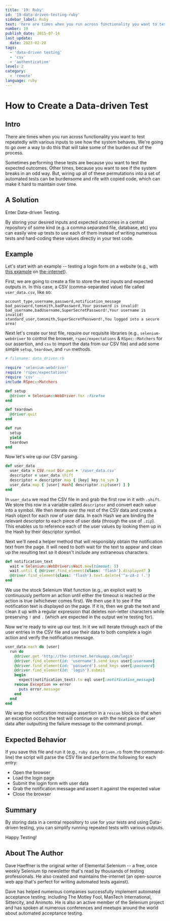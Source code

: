 ```yaml
---
title: '19: Ruby'
id: '19-data-driven-testing-ruby'
sidebar_label: Ruby 
text: 'here are times when you run across functionality you want to test repeatedly with various inputs to see how the system behaves. We're going to go over a way to do this that will take some of the burden out of the process.'
number: 19
publish_date: 2015-07-14
last_update:
  date: 2023-02-28
tags:
  - 'data-driven testing'
  - 'csv'
  - 'authentication'
level: 2
category:
  - 'remote'
language: ruby
---
```


# How to Create a Data-driven Test

## Intro

There are times when you run across functionality you want to test repeatedly with various inputs to see how the system behaves. We're going to go over a way to do this that will take some of the burden out of the process.

Sometimes performing these tests are because you want to test the expected outcomes. Other times, because you want to see if the system breaks in an odd way. But, wiring up all of these permutations into a set of automated tests can be burdensome and rife with copied code, which can make it hard to maintain over time.

## A Solution

Enter Data-driven Testing.

By storing your desired inputs and expected outcomes in a central repository of some kind (e.g. a comma separated file, database, etc) you can easily wire up tests to use each of them instead of writing numerous tests and hard-coding these values directly in your test code.

## Example

Let's start with an example -- testing a login form on a website (e.g., with [this example](http://the-internet.herokuapp.com/login) on [the-internet](https://github.com/tourdedave/the-internet)).

First, we are going to create a file to store the test inputs and expected outputs in. In this case, a CSV (comma-separated value) file called `user_data.csv`, like so:

```text
account_type,username,password,notification_message
bad_password,tomsmith,badPassword,Your password is invalid!
bad_username,badUsername,SuperSecretPassword!,Your username is invalid!
standard_user,tomsmith,SuperSecretPassword!,You logged into a secure area!
```

Next let's create our test file, require our requisite libraries (e.g., `selenium-webdriver` to control the browser, `rspec/expectations` & `RSpec::Matchers` for our assertion, and `csv` to import the data from our CSV file) and add some simple `setup`, `teardown`, and `run` methods.

```ruby
# filename: data_driven.rb

require 'selenium-webdriver'
require 'rspec/expectations'
require 'csv'
include RSpec::Matchers

def setup
  @driver = Selenium::WebDriver.for :firefox
end

def teardown
  @driver.quit
end

def run
  setup
  yield
  teardown
end
```

Now let's wire up our CSV parsing.

```ruby
def user_data
  user_data = CSV.read Dir.pwd + '/user_data.csv'
  descriptor = user_data.shift
  descriptor = descriptor.map { |key| key.to_sym }
  user_data.map { |user| Hash[ descriptor.zip(user) ] }
end
```

In `user_data` we read the CSV file in and grab the first row in it with `.shift`. We store this row in a variable called `descriptor` and convert each value into a symbol. We then iterate over the rest of the CSV data and create a Hash object for each row of user data. In each Hash we are binding the relevant descriptor to each piece of user data (through the use of `.zip`). This enables us to reference each of the user values by looking them up in the Hash by their descriptor symbol.

Next we'll need a helper method that will responsibly obtain the notification text from the page. It will need to both wait for the text to appear and clean up the resulting text so it doesn't include any extraneous characters.

```ruby
def notification_text
  wait = Selenium::WebDriver::Wait.new(timeout: 5)
  wait.until { @driver.find_element(class: 'flash').displayed? }
  @driver.find_element(class: 'flash').text.delete('^a-zA-z !.')
end
```

We use the stock Selenium Wait function (e.g., an explicit wait) to continuously perform an action until either the timeout is reached or the action is true (whichever comes first). We then use it to see if the notification text is displayed on the page. If it is, then we grab the text and clean it up with a regular expression that deletes non-letter characters while preserving `!` and `.` (which are expected in the output we're testing for).

Now we're ready to wire up our test. In it we will iterate through each of the user entries in the CSV file and use their data to both complete a login action and verify the notification message.

```ruby
user_data.each do |user|
  run do
    @driver.get 'http://the-internet.herokuapp.com/login'
    @driver.find_element(id: 'username').send_keys user[:username]
    @driver.find_element(id: 'password').send_keys user[:password]
    @driver.find_element(id: 'login').submit
    begin
      expect(notification_text).to eql user[:notification_message]
    rescue Exception => error
      puts error.message
    end
  end
end
```

We wrap the notification message assertion in a `rescue` block so that when an exception occurs the test will continue on with the next piece of user data after outputting the failure message to the command prompt.

## Expected Behavior

If you save this file and run it (e.g., `ruby data_driven.rb` from the command-line) the script will parse the CSV file and perform the following for each entry:

+ Open the browser
+ Load the login page
+ Submit the login form with user data
+ Grab the notification message and assert it against the expected value
+ Close the browser

## Summary

By storing data in a central repository to use for your tests and using Data-driven testing, you can simplify running repeated tests with various outputs.

Happy Testing!

## About The Author

Dave Haeffner is the original writer of Elemental Selenium -- a free, once weekly Selenium tip newsletter that's read by thousands of testing professionals. He also created and maintains the-internet (an open-source web app that's perfect for writing automated tests against).

Dave has helped numerous companies successfully implement automated acceptance testing; including The Motley Fool, ManTech International, Sittercity, and Animoto. He is also an active member of the Selenium project and has spoken at numerous conferences and meetups around the world about automated acceptance testing.
